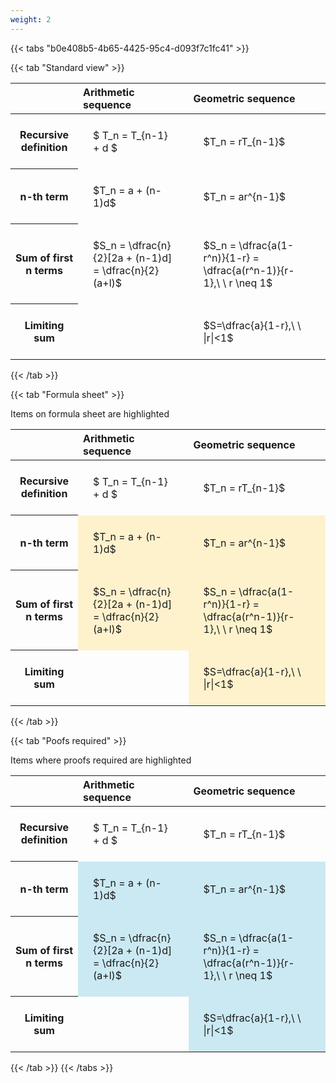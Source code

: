 ```yaml
---
weight: 2
---
```


{{< tabs "b0e408b5-4b65-4425-95c4-d093f7c1fc41" >}}

{{< tab "Standard view" >}}

<style type="text/css">
#T_ee09f th.col_heading {
  text-align: left;
  font-size: 1em;
}
#T_ee09f td {
  text-align: left;
  font-size: 1em;
  padding: 1.5em;
}
</style>
<table id="T_ee09f">
  <thead>
    <tr>
      <th class="blank level0" >&nbsp;</th>
      <th id="T_ee09f_level0_col0" class="col_heading level0 col0" >Arithmetic sequence</th>
      <th id="T_ee09f_level0_col1" class="col_heading level0 col1" >Geometric sequence</th>
    </tr>
  </thead>
  <tbody>
    <tr>
      <th id="T_ee09f_level0_row0" class="row_heading level0 row0" >Recursive definition</th>
      <td id="T_ee09f_row0_col0" class="data row0 col0" >$ T_n = T_{n-1} + d $</td>
      <td id="T_ee09f_row0_col1" class="data row0 col1" >$T_n = rT_{n-1}$</td>
    </tr>
    <tr>
      <th id="T_ee09f_level0_row1" class="row_heading level0 row1" >n-th term</th>
      <td id="T_ee09f_row1_col0" class="data row1 col0" >$T_n = a + (n-1)d$</td>
      <td id="T_ee09f_row1_col1" class="data row1 col1" >$T_n = ar^{n-1}$</td>
    </tr>
    <tr>
      <th id="T_ee09f_level0_row2" class="row_heading level0 row2" >Sum of first n terms</th>
      <td id="T_ee09f_row2_col0" class="data row2 col0" >$S_n = \dfrac{n}{2}[2a + (n-1)d] = \dfrac{n}{2}(a+l)$</td>
      <td id="T_ee09f_row2_col1" class="data row2 col1" >$S_n = \dfrac{a(1-r^n)}{1-r} = \dfrac{a(r^n-1)}{r-1},\ \  r \neq 1$</td>
    </tr>
    <tr>
      <th id="T_ee09f_level0_row3" class="row_heading level0 row3" >Limiting sum</th>
      <td id="T_ee09f_row3_col0" class="data row3 col0" ></td>
      <td id="T_ee09f_row3_col1" class="data row3 col1" >$S=\dfrac{a}{1-r},\ \ |r|<1$</td>
    </tr>
  </tbody>
</table>
{{< /tab >}}

{{< tab "Formula sheet" >}}

Items on formula sheet are highlighted 
<br>
<style type="text/css">
#T_7ddce th.col_heading {
  text-align: left;
  font-size: 1em;
}
#T_7ddce td {
  text-align: left;
  font-size: 1em;
  padding: 1.5em;
}
#T_7ddce_row0_col0, #T_7ddce_row0_col1, #T_7ddce_row3_col0 {
  background-color: rgba(0,0,0,0);
}
#T_7ddce_row1_col0, #T_7ddce_row1_col1, #T_7ddce_row2_col0, #T_7ddce_row2_col1, #T_7ddce_row3_col1 {
  background-color: rgba(255,194,10, 0.2);
}
</style>
<table id="T_7ddce">
  <thead>
    <tr>
      <th class="blank level0" >&nbsp;</th>
      <th id="T_7ddce_level0_col0" class="col_heading level0 col0" >Arithmetic sequence</th>
      <th id="T_7ddce_level0_col1" class="col_heading level0 col1" >Geometric sequence</th>
    </tr>
  </thead>
  <tbody>
    <tr>
      <th id="T_7ddce_level0_row0" class="row_heading level0 row0" >Recursive definition</th>
      <td id="T_7ddce_row0_col0" class="data row0 col0" >$ T_n = T_{n-1} + d $</td>
      <td id="T_7ddce_row0_col1" class="data row0 col1" >$T_n = rT_{n-1}$</td>
    </tr>
    <tr>
      <th id="T_7ddce_level0_row1" class="row_heading level0 row1" >n-th term</th>
      <td id="T_7ddce_row1_col0" class="data row1 col0" >$T_n = a + (n-1)d$</td>
      <td id="T_7ddce_row1_col1" class="data row1 col1" >$T_n = ar^{n-1}$</td>
    </tr>
    <tr>
      <th id="T_7ddce_level0_row2" class="row_heading level0 row2" >Sum of first n terms</th>
      <td id="T_7ddce_row2_col0" class="data row2 col0" >$S_n = \dfrac{n}{2}[2a + (n-1)d] = \dfrac{n}{2}(a+l)$</td>
      <td id="T_7ddce_row2_col1" class="data row2 col1" >$S_n = \dfrac{a(1-r^n)}{1-r} = \dfrac{a(r^n-1)}{r-1},\ \  r \neq 1$</td>
    </tr>
    <tr>
      <th id="T_7ddce_level0_row3" class="row_heading level0 row3" >Limiting sum</th>
      <td id="T_7ddce_row3_col0" class="data row3 col0" ></td>
      <td id="T_7ddce_row3_col1" class="data row3 col1" >$S=\dfrac{a}{1-r},\ \ |r|<1$</td>
    </tr>
  </tbody>
</table>
{{< /tab >}}

{{< tab "Poofs required" >}}

Items where proofs required are highlighted 
<br>
<style type="text/css">
#T_bba78 th.col_heading {
  text-align: left;
  font-size: 1em;
}
#T_bba78 td {
  text-align: left;
  font-size: 1em;
  padding: 1.5em;
}
#T_bba78_row0_col0, #T_bba78_row0_col1, #T_bba78_row3_col0 {
  background-color: rgba(0,0,0,0);
}
#T_bba78_row1_col0, #T_bba78_row1_col1, #T_bba78_row2_col0, #T_bba78_row2_col1, #T_bba78_row3_col1 {
  background-color: rgba(0,150,200, 0.2);
}
</style>
<table id="T_bba78">
  <thead>
    <tr>
      <th class="blank level0" >&nbsp;</th>
      <th id="T_bba78_level0_col0" class="col_heading level0 col0" >Arithmetic sequence</th>
      <th id="T_bba78_level0_col1" class="col_heading level0 col1" >Geometric sequence</th>
    </tr>
  </thead>
  <tbody>
    <tr>
      <th id="T_bba78_level0_row0" class="row_heading level0 row0" >Recursive definition</th>
      <td id="T_bba78_row0_col0" class="data row0 col0" >$ T_n = T_{n-1} + d $</td>
      <td id="T_bba78_row0_col1" class="data row0 col1" >$T_n = rT_{n-1}$</td>
    </tr>
    <tr>
      <th id="T_bba78_level0_row1" class="row_heading level0 row1" >n-th term</th>
      <td id="T_bba78_row1_col0" class="data row1 col0" >$T_n = a + (n-1)d$</td>
      <td id="T_bba78_row1_col1" class="data row1 col1" >$T_n = ar^{n-1}$</td>
    </tr>
    <tr>
      <th id="T_bba78_level0_row2" class="row_heading level0 row2" >Sum of first n terms</th>
      <td id="T_bba78_row2_col0" class="data row2 col0" >$S_n = \dfrac{n}{2}[2a + (n-1)d] = \dfrac{n}{2}(a+l)$</td>
      <td id="T_bba78_row2_col1" class="data row2 col1" >$S_n = \dfrac{a(1-r^n)}{1-r} = \dfrac{a(r^n-1)}{r-1},\ \  r \neq 1$</td>
    </tr>
    <tr>
      <th id="T_bba78_level0_row3" class="row_heading level0 row3" >Limiting sum</th>
      <td id="T_bba78_row3_col0" class="data row3 col0" ></td>
      <td id="T_bba78_row3_col1" class="data row3 col1" >$S=\dfrac{a}{1-r},\ \ |r|<1$</td>
    </tr>
  </tbody>
</table>
{{< /tab >}}
{{< /tabs >}}